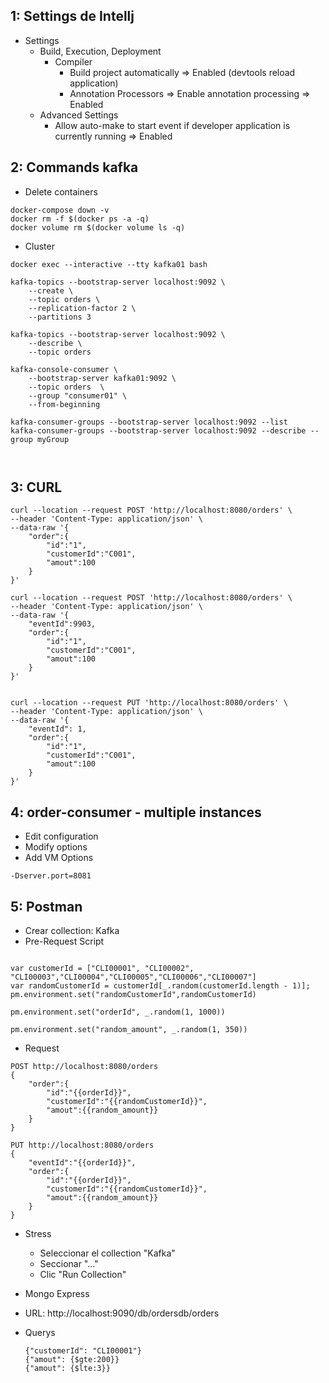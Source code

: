 ## 1: Settings de Intellj
- Settings
  * Build, Execution, Deployment
    * Compiler 
      * Build project automatically => Enabled (devtools reload application)
      * Annotation Processors => Enable annotation processing => Enabled
  * Advanced Settings
    * Allow auto-make to start event if developer application is currently running => Enabled

## 2: Commands kafka
* Delete containers
```
docker-compose down -v
docker rm -f $(docker ps -a -q)
docker volume rm $(docker volume ls -q)

```
* Cluster
```
docker exec --interactive --tty kafka01 bash

kafka-topics --bootstrap-server localhost:9092 \
    --create \
    --topic orders \
    --replication-factor 2 \
    --partitions 3

kafka-topics --bootstrap-server localhost:9092 \
    --describe \
    --topic orders

kafka-console-consumer \
    --bootstrap-server kafka01:9092 \
    --topic orders  \
    --group "consumer01" \
    --from-beginning

kafka-consumer-groups --bootstrap-server localhost:9092 --list
kafka-consumer-groups --bootstrap-server localhost:9092 --describe --group myGroup

            
```

## 3: CURL
```
curl --location --request POST 'http://localhost:8080/orders' \
--header 'Content-Type: application/json' \
--data-raw '{
    "order":{
        "id":"1",
        "customerId":"C001",
        "amout":100
    }
}'

curl --location --request POST 'http://localhost:8080/orders' \
--header 'Content-Type: application/json' \
--data-raw '{
    "eventId":9903,
    "order":{
        "id":"1",
        "customerId":"C001",
        "amout":100
    }
}'


curl --location --request PUT 'http://localhost:8080/orders' \
--header 'Content-Type: application/json' \
--data-raw '{
    "eventId": 1,
    "order":{
        "id":"1",
        "customerId":"C001",
        "amout":100
    }
}'

```

## 4: order-consumer - multiple instances
  * Edit configuration
  * Modify options
  * Add VM Options
  ```
  -Dserver.port=8081
  ```

## 5: Postman
* Crear collection: Kafka
* Pre-Request Script
```

var customerId = ["CLI00001", "CLI00002", "CLI00003","CLI00004","CLI00005","CLI00006","CLI00007"]
var randomCustomerId = customerId[_.random(customerId.length - 1)];
pm.environment.set("randomCustomerId",randomCustomerId)

pm.environment.set("orderId", _.random(1, 1000))

pm.environment.set("random_amount", _.random(1, 350))

```
* Request
```
POST http://localhost:8080/orders
{
    "order":{
        "id":"{{orderId}}",
        "customerId":"{{randomCustomerId}}",
        "amout":{{random_amount}}
    }
}

PUT http://localhost:8080/orders
{
    "eventId":"{{orderId}}",
    "order":{
        "id":"{{orderId}}",
        "customerId":"{{randomCustomerId}}",
        "amout":{{random_amount}}
    }
}
```
* Stress
  * Seleccionar el collection "Kafka"
  * Seccionar "..."
  * Clic "Run Collection"

* Mongo Express
* URL: http://localhost:9090/db/ordersdb/orders
* Querys
  ```
  {"customerId": "CLI00001"}
  {"amout": {$gte:200}}
  {"amout": {$lte:3}}
  ```